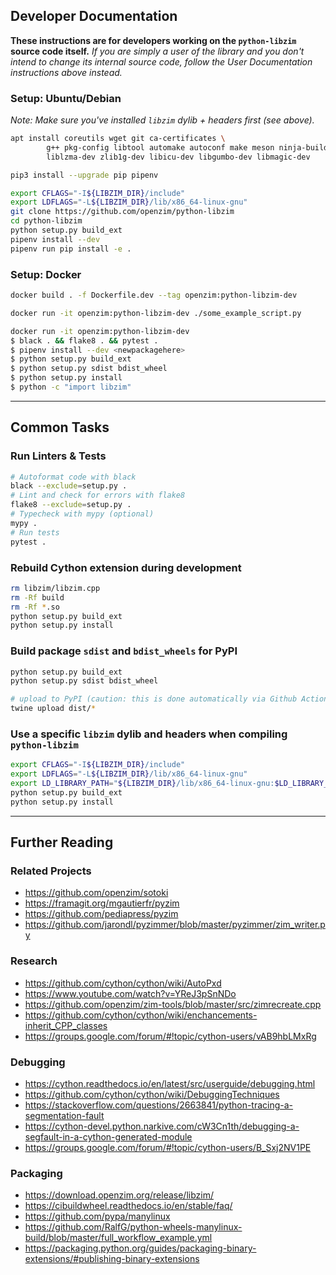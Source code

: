 ## Developer Documentation

**These instructions are for developers working on the `python-libzim`
  source code itself.** *If you are simply a user of the library and
  you don't intend to change its internal source code, follow the User
  Documentation instructions above instead.*

### Setup: Ubuntu/Debian

*Note: Make sure you've installed `libzim` dylib + headers first (see above).*

```bash
apt install coreutils wget git ca-certificates \
        g++ pkg-config libtool automake autoconf make meson ninja-build \
        liblzma-dev zlib1g-dev libicu-dev libgumbo-dev libmagic-dev

pip3 install --upgrade pip pipenv

export CFLAGS="-I${LIBZIM_DIR}/include"
export LDFLAGS="-L${LIBZIM_DIR}/lib/x86_64-linux-gnu"
git clone https://github.com/openzim/python-libzim
cd python-libzim
python setup.py build_ext
pipenv install --dev
pipenv run pip install -e .
```

### Setup: Docker

```bash
docker build . -f Dockerfile.dev --tag openzim:python-libzim-dev

docker run -it openzim:python-libzim-dev ./some_example_script.py

docker run -it openzim:python-libzim-dev
$ black . && flake8 . && pytest .
$ pipenv install --dev <newpackagehere>
$ python setup.py build_ext
$ python setup.py sdist bdist_wheel
$ python setup.py install
$ python -c "import libzim"

```

---

## Common Tasks

### Run Linters & Tests

```bash
# Autoformat code with black
black --exclude=setup.py .
# Lint and check for errors with flake8
flake8 --exclude=setup.py .
# Typecheck with mypy (optional)
mypy .
# Run tests
pytest .
```

### Rebuild Cython extension during development

```bash
rm libzim/libzim.cpp
rm -Rf build
rm -Rf *.so
python setup.py build_ext
python setup.py install
```

### Build package `sdist` and `bdist_wheels` for PyPI

```bash
python setup.py build_ext
python setup.py sdist bdist_wheel

# upload to PyPI (caution: this is done automatically via Github Actions)
twine upload dist/*
```

### Use a specific `libzim` dylib and headers when compiling `python-libzim`

```bash
export CFLAGS="-I${LIBZIM_DIR}/include"
export LDFLAGS="-L${LIBZIM_DIR}/lib/x86_64-linux-gnu"
export LD_LIBRARY_PATH="${LIBZIM_DIR}/lib/x86_64-linux-gnu:$LD_LIBRARY_PATH"
python setup.py build_ext
python setup.py install
```
---

## Further Reading

### Related Projects
- https://github.com/openzim/sotoki
- https://framagit.org/mgautierfr/pyzim
- https://github.com/pediapress/pyzim
- https://github.com/jarondl/pyzimmer/blob/master/pyzimmer/zim_writer.py

### Research
- https://github.com/cython/cython/wiki/AutoPxd
- https://www.youtube.com/watch?v=YReJ3pSnNDo
- https://github.com/openzim/zim-tools/blob/master/src/zimrecreate.cpp
- https://github.com/cython/cython/wiki/enchancements-inherit_CPP_classes
- https://groups.google.com/forum/#!topic/cython-users/vAB9hbLMxRg

### Debugging
- https://cython.readthedocs.io/en/latest/src/userguide/debugging.html
- https://github.com/cython/cython/wiki/DebuggingTechniques
- https://stackoverflow.com/questions/2663841/python-tracing-a-segmentation-fault
- https://cython-devel.python.narkive.com/cW3Cn1th/debugging-a-segfault-in-a-cython-generated-module
- https://groups.google.com/forum/#!topic/cython-users/B_Sxj2NV1PE

### Packaging
- https://download.openzim.org/release/libzim/
- https://cibuildwheel.readthedocs.io/en/stable/faq/
- https://github.com/pypa/manylinux
- https://github.com/RalfG/python-wheels-manylinux-build/blob/master/full_workflow_example.yml
- https://packaging.python.org/guides/packaging-binary-extensions/#publishing-binary-extensions

